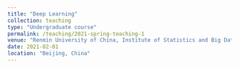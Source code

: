 ```yaml
---
title: "Deep Learning"
collection: teaching
type: "Undergraduate course"
permalink: /teaching/2021-spring-teaching-1
venue: "Renmin University of China, Institute of Statistics and Big Data"
date: 2021-02-01
location: "Beijing, China"
---
```

